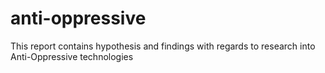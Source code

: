 # anti-oppressive
This report contains hypothesis and findings with regards to research into Anti-Oppressive technologies
